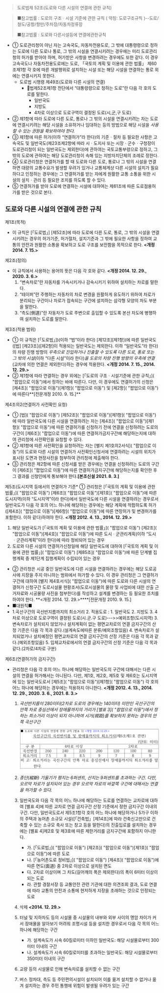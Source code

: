 > 도로법제 52조(도로와 다른 시설의 연결에 관한 규칙)

> ■참고법률 : 도로의 구조ㆍ시설 기준에 관한 규칙 ( 약칭: 도로구조규칙 )--도로/철도/공항/항만/주차장/자동차정류장
>
> ■참고법률 : 도로와 다른시설등에 연결에관한규칙

* ① 도로관리청이 아닌 자는 고속국도, 자동차전용도로, 그 밖에 대통령령으로 정하는 도로에 다른 도로나 통로, 그 밖의 시설을 연결시키려는 경우에는 미리 도로관리청의 허가를 받아야 하며, 허가받은 사항을 변경하려는 경우에도 또한 같다. 이 경우 고속국도나 자동차전용도로에는 도로, 「국토의 계획 및 이용에 관한 법률」 제60조제1항 각 호에 따른 개발행위로 설치하는 시설 또는 해당 시설을 연결하는 통로 외에는 연결시키지 못한다.
  * 도로법 시행령 제49조(도로와 다른 시설의 연결)
    * 법제52조제1항 전단에서 “대통령령으로 정하는 도로”란 다음 각 호의 도로를 말한다.
      * 일반국도
      * 지방도
      * 4차로 이상으로 도로구역이 결정된 도로(시,군,구 도로)
* ② 제1항에 따라 도로에 다른 도로, 통로나 그 밖의 시설을 연결시키려는 자는 도로에 연결시키려는 해당 시설을 소유하거나 임대하는 등의 방법으로 해당 시설을 *사용할 수 있는 권원을 확보하여야 한다.*
* ③ 제1항에 따른 허가(이하 “연결허가”라 한다)의 기준ㆍ절차 등 필요한 사항은 고속국도 및 일반국도(제23조제2항에 따라 시ㆍ도지사 또는 시장ㆍ군수ㆍ구청장이 도로관리청이 되는 일반국도는 제외한다)에 관하여는 국토교통부령으로 정하고, 그 밖의 도로에 관하여는 해당 도로관리청이 속해 있는 지방자치단체의 조례로 정한다.
* ④ 도로관리청은 연결허가를 할 때 도로와 다른 도로, 통로나 그 밖의 시설을 연결하면 대량의 교통수요가 발생할 우려가 있거나 교통체계상 다른 시설의 설치가 필요하다고 인정하는 경우에는 그 연결허가를 받는 자에게 원활한 교통 소통을 위한 시설의 설치ㆍ관리 등 필요한 조치를 하도록 할 수 있다.
* ⑤ 연결허가를 받아 도로에 연결하는 시설에 대하여는 제61조에 따른 도로점용허가를 받은 것으로 본다.



## 도로와 다른 시설의 연결에 관한 규칙


제1조(목적)

* 이 규칙은 [「도로법」] [제52조]에 따라 도로에 다른 도로, 통로, 그 밖의 시설을 연결시키려는 경우의 허가기준, 허가절차, 설치기준과 그 밖에 필요한 사항을 정하여 교통의 안전과 원활한 소통을 확보하고 도로 구조를 보전함을 목적으로 한다. **<개정 2014. 7. 15.>**



제2조(정의)

* 이 규칙에서 사용하는 용어의 뜻은 다음 각 호와 같다. **<개정 2014. 12. 29., 2020. 3. 6.>**
  1. “변속차로”란 자동차를 가속시키거나 감속시키기 위하여 설치하는 차로를 말한다.
  2. “테이퍼”란 주행하는 자동차의 차로 변경을 원활하게 유도하기 위하여 차로가 분리되는 구간이나 차로가 접속되는 구간에 설치하는 삼각형 모양의 차도 부분을 말한다.
  3. “측도(側道)”란 자동차가 도로 주변으로 출입할 수 있도록 본선 차도에 병행하여 설치하는 도로를 말한다.



제3조(적용 범위)

* ① 이 규칙은 [「도로법」])(이하 “법”이라 한다) [제12조][제1항](에 따른 일반국도([법] [제23조]([제2항]이 적용되는 일반국도는 제외한다. 이하 “일반국도”라 한다)의 차량 진행 방향의 *우측으로 진입하거나 진출할 수 있도록 다른 도로, 통로 또는 그 밖의 시설*(이하 “다른 시설”이라 한다)*을 도로의 차량 진행 방향의 우측에 연결*(교차에 의한 연결은 제외한다)하는 경우에 적용한다. **<개정 2014. 7. 15., 2014. 12. 29.>**
* ② 제1항에 따라 연결하는 경우 외에는 [「도로의 구조ㆍ시설기준에 관한 규칙」]( "팝업으로 이동")에서 정하는 바에 따른다. 다만, 이 경우에도 연결허가의 신청은 [제4조]( "팝업으로 이동")[제1항]( "팝업으로 이동") 및 [제2항]( "팝업으로 이동")에 따른다**[전문개정 2010. 9. 15.]**

제4조의2(연결허가 사전확인 요청)

* ① [법]( "팝업으로 이동") [제52조]( "팝업으로 이동")[제1항]( "팝업으로 이동")에 따라 일반국도에 다른 시설을 연결하려는 자는 [제4조]( "팝업으로 이동")[제1항]( "팝업으로 이동")에 따른 연결허가를 신청하기 전에 연결을 신청하려는 도로의 구간이 [제6조]( "팝업으로 이동")에 따른 연결허가금지구간에 해당하는지에 대하여 관리청에 사전확인을 요청할 수 있다.
* ② 제1항에 따른 사전확인을 요청하려는 자는 [별지 제1호의2서식]( "팝업으로 이동")의 도로와 다른 시설의 연결허가 사전확인신청서에 연결하려는 시설의 위치가 표시된 도면과 현장사진을 첨부하여 관리청에 제출해야 한다.
* ③ 관리청은 제2항에 따른 신청서를 받은 경우에는 연결을 신청하려는 도로의 구간이 [제6조]( "팝업으로 이동")에 따른 연결허가금지구간에 해당하는지를 확인한 후 그 결과를 신청인에게 통보해야 한다.**[본조신설 2021. 8. 3.]**


제5조(도시지역 등에서의 연결허가 기준* ① 관리청은 [「국토의 계획 및 이용에 관한 법률」]( "팝업으로 이동") [제6조]( "팝업으로 이동")[제1호]( "팝업으로 이동")에 따른 도시지역(이하 “도시지역”이라 한다)에서 일반국도에 다른 시설을 연결하려는 경우로서 일반국도가 다음 각 호의 어느 하나에 해당하는 경우에는 해당 계획에 적합하도록 허가([제4조]( "팝업으로 이동")[제6항]( "팝업으로 이동")에 따른 연장허가 및 변경허가를 포함한다. 이하 같다)하여야 한다. **<개정 2012. 4. 13., 2014. 12. 29.>**
  1. 해당 일반국도가 [「국토의 계획 및 이용에 관한 법률」]( "팝업으로 이동") [제2조]( "팝업으로 이동")[제4호]( "팝업으로 이동")에 따른 도시ㆍ군관리계획(이하 “도시ㆍ군관리계획”이라 한다)에 따라 정비되어 있는 경우
  2. 도로와 다른 시설의 연결허가신청일에 해당 일반국도에 대하여 [「국토의 계획 및 이용에 관한 법률」]( "팝업으로 이동") [제85조]( "팝업으로 이동")에 따른 단계별 집행계획 중 제1단계 집행계획이 수립되어 있는 경우
* ② 관리청은 시공 중인 일반국도에 다른 시설을 연결하려는 경우에는 해당 도로공사에 지장을 주지 아니하는 범위에서 허가할 수 있다. 이 경우 관리청은 그 연결허가구간에 대하여 [별지 제4호서식]( "팝업으로 이동")에 따른 도로와 다른 시설의 연결허가 신청구간 도로시설물 현황조서(도로시설물의 물량 및 사업비에 대한 산출 근거자료와 시공물량 사진을 첨부한다)를 작성하고 설계를 변경하는 등 필요한 조치를 하여야 한다. **<개정 2014. 12. 29.>****[전문개정 2010. 9. 15.]
* ■대원칙■
* 1.곡선구간의 곡선반지름까지의 최소거리
  2. 적용도로 : 1. 일반국도 2. 지방도 3. 4차로 이상으로 도로구역이 결정된 도로(시.군.구 도로)--->>예외조항(도시지역)
  3. 변속차로가 설치되지 않았거나 설치계획이 없는 평면교차로의 연결 금지구간의 산정 기준은 다음 각 목과 같다.(설계속도에따른 분류/예외조항있음)
  4. 변속차로가 설치되었거나 설치예정인 평면교차로의 연결 금지구간의 산정 기준은 다음 각 목과 같다.(예외조항있음)
  5. 입체교차로에서의 연결 금지구간의 산정 기준은 다음 각 목과 같다.(2차로/4차로 구분)

제6조(연결허가의 금지구간)

* 관리청은 다음 각 호의 어느 하나에 해당하는 일반국도의 구간에 대해서는 다른 시설의 연결을 허가해서는 아니된다. 다만, 제1호, 제2호, 제5호 및 제6호는 도시지역에 있는 일반국도로서 [제5조]( "팝업으로 이동")[제1항]( "팝업으로 이동") 각 호의 어느 하나에 해당하는 경우에는 적용하지 아니한다. **<개정 2012. 4. 13., 2014. 12. 29., 2020. 3. 6., 2021. 8. 3.>**

  1. *곡선반지름이 280미터(2차로 도로의 경우에는 140미터) 미만인 곡선구간의 안쪽 차로 중심선에서 장애물까지의 거리가 [별표 3]( "팝업으로 이동")에서 정하는 최소거리 이상이 되지 아니하여 시거(視距)를 확보하지 못하는 경우의 안쪽 곡선구간*

     ![1731236706690](images/도로와다른시설연결(도로법52조)/1731236706690.png)
  2. *종단(縱斷) 기울기가 평지는 6퍼센트, 산지는 9퍼센트를 초과하는 구간. 다만, 오르막 차로가 설치되어 있는 경우 오르막 차로의 바깥쪽 구간에 대해서는 연결을 허가할 수 있다.*
  3. 일반국도와 다음 각 목의 어느 하나에 해당하는 도로를 연결하는 교차로에 대하여 [별표 4]에 따른 교차로 연결 금지구간 산정 기준에서 정한 금지구간 이내의 구간. 다만, 일반국도로서 제5조1항각 호의 어느 하나에 해당하거나 5가구 이하의 주택과 농어촌 소규모 시설([「건축법」[제14조]에 따라 건축신고만으로 건축할 수 있는 소규모 축사 또는 창고 등을 말한다)의 진출입로를 설치하는 경우에는 [별표 4]제2호 및 제3호에 따른 제한거리를 금지구간에 포함하지 아니한다.

     * 가. [「도로법」]( "팝업으로 이동") [제2조]( "팝업으로 이동")[제1호]( "팝업으로 이동")에 따른 도로
     * 나. [「농어촌도로 정비법」]( "팝업으로 이동") [제4조]( "팝업으로 이동")에 따른 면도(面道) 중 2차로 이상으로 설치된 면도
     * 다. 2차로 이상이며 그 차도(길어깨의 폭은 제외한다)의 폭이 6미터 이상이 되는 도로
     * 라. 관할 경찰서장 등 교통안전 관련 기관에 대한 의견조회 결과, 도로 연결에 따라 교통의 안전과 소통에 현저하게 지장을 초래하는 것으로 인정되는 도로
  4. 삭제 **<2014. 12. 29.>**
  5. 터널 및 지하차도 등의 시설물 중 시설물의 내부와 외부 사이의 명암 차이가 커서 장애물을 알아보기 어려워 조명시설 등을 설치한 경우로서 다음 각 목의 어느 하나에 해당하는 구간

     * 가. 설계속도가 시속 60킬로미터 이하인 일반국도: 해당 시설물로부터 300미터 이내의 구간
     * 나. 설계속도가 시속 60킬로미터를 초과하는 일반국도: 해당 시설물로부터 350미터 이내의 구간
  6. 교량 등의 시설물로 인해 변속차로를 설치할 수 없는 구간
  7. 버스 정차대, 측도 등 주민편의시설이 설치되어 이를 옮겨 설치할 수 없거나 옮겨 설치하는 경우 주민 통행에 위험이 발생될 우려가 있는 구간
